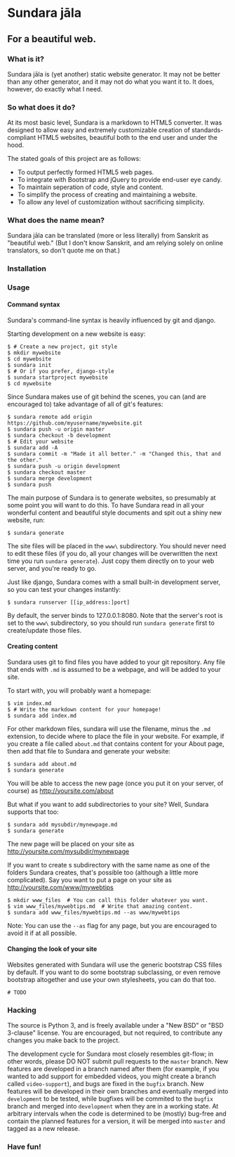 # Sundara jāla
## For a beautiful web.

### What is it?
Sundara jāla is (yet another) static website generator. It may not be
better than any other generator, and it may not do what you want it to.
It does, however, do exactly what I need.

### So what does it do?
At its most basic level, Sundara is a markdown to HTML5 converter. It
was designed to allow easy and extremely customizable creation of
standards-compliant HTML5 websites, beautiful both to the end user and
under the hood.

The stated goals of this project are as follows:

* To output perfectly formed HTML5 web pages.
* To integrate with Bootstrap and jQuery to provide end-user eye candy.
* To maintain seperation of code, style and content.
* To simplify the process of creating and maintaining a website.
* To allow any level of customization without sacrificing simplicity.

### What does the name mean?
Sundara jāla can be translated (more or less literally) from Sanskrit as
"beautiful web." (But I don't know Sanskrit, and am relying solely on
online translators, so don't quote me on that.)

### Installation


### Usage
#### Command syntax
Sundara's command-line syntax is heavily influenced by git and django.

Starting development on a new website is easy:

    $ # Create a new project, git style
    $ mkdir mywebsite
    $ cd mywebsite
    $ sundara init
    $ # Or if you prefer, django-style
    $ sundara startproject mywebsite
    $ cd mywebsite

Since Sundara makes use of git behind the scenes, you can (and are
encouraged to) take advantage of all of git's features:

    $ sundara remote add origin https://github.com/myusername/mywebsite.git
    $ sundara push -u origin master
    $ sundara checkout -b development
    $ # Edit your website
    $ sundara add -A
    $ sundara commit -m "Made it all better." -m "Changed this, that and the other."
    $ sundara push -u origin development
    $ sundara checkout master
    $ sundara merge development
    $ sundara push

The main purpose of Sundara is to generate websites, so presumably
at some point you will want to do this. To have Sundara read in all
your wonderful content and beautiful style documents and spit out
a shiny new website, run:

    $ sundara generate

The site files will be placed in the `www\` subdirectory. You should
never need to edit these files (if you do, all your changes will be
overwritten the next time you run `sundara generate`). Just copy
them directly on to your web server, and you're ready to go.

Just like django, Sundara comes with a small built-in development
server, so you can test your changes instantly:

    $ sundara runserver [[ip_address:]port]

By default, the server binds to 127.0.0.1:8080. Note that the
server's root is set to the `www\` subdirectory, so you should
run `sundara generate` first to create/update those files.

#### Creating content
Sundara uses git to find files you have added to your git repository.
Any file that ends with `.md` is assumed to be a webpage, and will be
added to your site. 

To start with, you will probably want a homepage:

    $ vim index.md
    $ # Write the markdown content for your homepage!
    $ sundara add index.md

For other markdown files, sundara will use the filename, minus the
`.md` extension, to decide where to place the file in your website.
For example, if you create a file called `about.md` that contains
content for your About page, then add that file to Sundara and
generate your website:

    $ sundara add about.md
    $ sundara generate

You will be able to access the new page (once you put it on your
server, of course) as http://yoursite.com/about

But what if you want to add subdirectories to your site? Well,
Sundara supports that too:

    $ sundara add mysubdir/mynewpage.md
    $ sundara generate

The new page will be placed on your site as 
http://yoursite.com/mysubdir/mynewpage

If you want to create s subdirectory with the same name as one of
the folders Sundara creates, that's possible too (although a little
more complicated). Say you want to put a page on your site as
http://yoursite.com/www/mywebtips

    $ mkdir www_files  # You can call this folder whatever you want.
    $ vim www_files/mywebtips.md  # Write that amazing content.
    $ sundara add www_files/mywebtips.md --as www/mywebtips

Note: You can use the `--as` flag for any page, but you are
encouraged to avoid it if at all possible.

#### Changing the look of your site
Websites generated with Sundara will use the generic bootstrap CSS
filles by default. If you want to do some bootstrap subclassing,
or even remove bootstrap altogether and use your own stylesheets,
you can do that too. 

    # TODO


### Hacking
The source is Python 3, and is freely available under a "New BSD" or
"BSD 3-clause" license. You are encouraged, but not required, to
contribute any changes you make back to the project.

The development cycle for Sundara most closely resembles git-flow;
in other words, please DO NOT submit pull requests to the `master` branch.
New features are developed in a branch named after them (for example, if
you wanted to add support for embedded videos, you might create a branch
called `video-support`), and bugs are fixed in the `bugfix` branch. New
features will be developed in their own branches and eventually merged
into `development` to be tested, while bugfixes will be commited to the
`bugfix` branch and merged into `development` when they are in a working
state. At arbitrary intervals when the code is determined to be (mostly)
bug-free and contain the planned features for a version, it will be merged
into `master` and tagged as a new release.

### Have fun!
